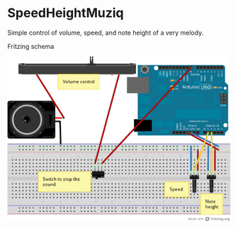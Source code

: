 SpeedHeightMuziq
================

Simple control of volume, speed, and note height of a very melody.

Fritzing schema

![Fritzing schema](https://github.com/arduino-user-group-roma/SpeedHeightMuziq/blob/master/fritzing/muziq3_bb.png)

